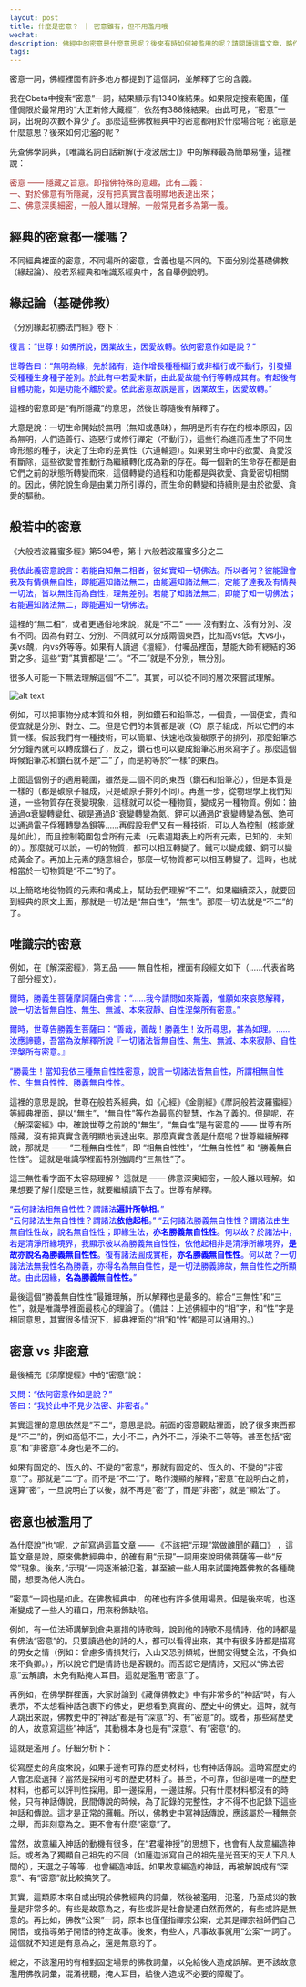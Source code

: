 ```yaml
---
layout: post
title: 什麼是密意？ ｜ 密意雖有，但不用濫用哦
wechat: 
description: 佛經中的密意是什麼意思呢？後來有時如何被濫用的呢？請閱讀這篇文章，略作了解。
tags:
---
```


密意一詞，佛經裡面有許多地方都提到了這個詞，並解釋了它的含義。

我在Cbeta中搜索“密意”一詞，結果顯示有1340條結果。如果限定搜索範圍，僅僅侷限於最常用的“大正新修大藏經”，依然有388條結果。由此可見，“密意”一詞，出現的次數不算少了。那麼這些佛教經典中的密意都用於什麼場合呢？密意是什麼意思？後來如何氾濫的呢？

先查佛學詞典，《唯識名詞白話新解(于凌波居士)》中的解釋最為簡單易懂，這裡說：

<span style="color:brown">密意 —— 隱藏之旨意。即指佛特殊的意趣，此有二義：<br/>
<span style="color:brown">一、對於佛意有所隱藏，沒有把真實含義明顯地表達出來；<br/>
<span style="color:brown">二、佛意深奧細密，一般人難以理解。一般常見者多為第一義。

## 經典的密意都一樣嗎？

不同經典裡面的密意，不同場所的密意，含義也是不同的。下面分別從基礎佛教（緣起論）、般若系經典和唯識系經典中，各自舉例說明。

## 緣起論（基礎佛教）

《分別緣起初勝法門經》卷下：

<span style="color:blue">復言：“世尊！如佛所說，因業故生，因愛故轉。依何密意作如是說？”

<span style="color:blue">世尊告曰：“無明為緣，先於諸有，造作增長種種福行或非福行或不動行，引發攝受種種生身種子差別。於此有中若愛未斷，由此愛故能令行等轉成其有。有起後有自體功能，如是功能不離於愛。依此密意故說是言，因業故生，因愛故轉。”

這裡的密意即是“有所隱藏”的意思，然後世尊隨後有解釋了。

大意是說：一切生命開始於無明（無知或愚昧），無明是所有存在的根本原因，因為無明，人們造善行、造惡行或修行禪定（不動行），這些行為進而產生了不同生命形態的種子，決定了生命的差異性（六道輪迴）。如果對生命中的欲愛、貪愛沒有斷除，這些欲愛會推動行為繼續轉化成為新的存在。每一個新的生命存在都是由它們之前的狀態所轉變而來，這個轉變的過程和功能都是與欲愛、貪愛密切相關的。因此，佛陀說生命是由業力所引導的，而生命的轉變和持續則是由於欲愛、貪愛的驅動。

## 般若中的密意

《大般若波羅蜜多經》第594卷，第十六般若波羅蜜多分之二

<span style="color:blue">我依此義密意說言：若能自知無二相者，彼如實知一切佛法。所以者何？彼能證會我及有情俱無自性，即能遍知諸法無二，由能遍知諸法無二，定能了達我及有情與一切法，皆以無性而為自性，理無差別。若能了知諸法無二，即能了知一切佛法；若能遍知諸法無二，即能遍知一切佛法。

這裡的“無二相”，或者更通俗地來說，就是“不二” —— 沒有對立、沒有分別、沒有不同。因為有對立、分別、不同就可以分成兩個東西，比如高vs低，大vs小，美vs醜，內vs外等等。如果有人讀過《壇經》，付囑品裡面，慧能大師有總結的36對之多。這些“對”其實都是“二”。“不二”就是不分別，無分別。

很多人可能一下無法理解這個“不二”。其實，可以從不同的層次來嘗試理解。

![alt text](<../images/Pasted image 20240229141422.png>)

例如，可以把事物分成本質和外相，例如鑽石和鉛筆芯，一個貴，一個便宜，貴和便宜就是分別、對立、二。但是它們的本質都是碳（C）原子組成，所以它們的本質一樣。假設我們有一種技術，可以簡單、快速地改變碳原子的排列，那麼鉛筆芯分分鐘內就可以轉成鑽石了，反之，鑽石也可以變成鉛筆芯用來寫字了。那麼這個時候鉛筆芯和鑽石就不是“二”了，而是約等於“一樣”的東西。

上面這個例子的適用範圍，雖然是二個不同的東西（鑽石和鉛筆芯），但是本質是一樣的（都是碳原子組成，只是碳原子排列不同）。再進一步，從物理學上我們知道，一些物質存在衰變現象，這樣就可以從一種物質，變成另一種物質。例如：鈾通過α衰變轉變釷、碳是通過β⁻衰變轉變為氮、鉀可以通過β⁺衰變轉變為氬、銫可以通過電子俘獲轉變為鋇等……再假設我們又有一種技術，可以人為控制（核能就是如此），而且控制範圍包含所有元素（元素週期表上的所有元素，已知的，未知的）。那麼就可以說，一切的物質，都可以相互轉變了。鐵可以變成銀、銅可以變成黃金了。再加上元素的隨意組合，那麼一切物質都可以相互轉變了。這時，也就相當於一切物質是“不二”的了。

以上簡略地從物質的元素和構成上，幫助我們理解“不二”。如果繼續深入，就要回到經典的原文上面，那就是一切法是“無自性”，“無性”。那麼一切法就是“不二”的了。

## 唯識宗的密意

例如，在《解深密經》，第五品 —— 無自性相，裡面有段經文如下（……代表省略了部分經文）。

<span style="color:blue">爾時，勝義生菩薩摩訶薩白佛言：“……我今請問如來斯義，惟願如來哀愍解釋，說一切法皆無自性、無生、無滅、本來寂靜、自性涅槃所有密意。”

<span style="color:blue">爾時，世尊告勝義生菩薩曰：“善哉，善哉！勝義生！汝所尋思，甚為如理。……汝應諦聽，吾當為汝解釋所說『一切諸法皆無自性、無生、無滅、本來寂靜、自性涅槃所有密意。』

<span style="color:blue">“勝義生！當知我依三種無自性性密意，說言一切諸法皆無自性，所謂相無自性性、生無自性性、勝義無自性性。

這裡的意思是說，世尊在般若系經典，如《心經》《金剛經》《摩訶般若波羅蜜經》等經典裡面，是以“無生”，“無自性”等作為最高的智慧，作為了義的。但是呢，在《解深密經》中，確說世尊之前說的“無生”，“無自性”是有密意的 —— 世尊有所隱藏，沒有把真實含義明顯地表達出來。那麼真實含義是什麼呢？世尊繼續解釋說，那就是 —— “三種無自性性”，即 “相無自性性”，“生無自性性” 和 “勝義無自性性”。 這就是唯識學裡面特別強調的“三無性”了。

這三無性看字面不太容易理解？ 這就是 —— 佛意深奧細密，一般人難以理解。如果想要了解什麼是三性，就要繼續讀下去了。世尊有解釋。

<span style="color:blue">“云何諸法相無自性性？謂諸法<b>遍計所執相</b>。”<br/>
<span style="color:blue">“云何諸法生無自性性？謂諸法<b>依他起相</b>。”
<span style="color:blue">“云何諸法勝義無自性性？謂諸法由生無自性性故，說名無自性性；即緣生法，<b>亦名勝義無自性性</b>。何以故？於諸法中，若是清淨所緣境界，我顯示彼以為勝義無自性性，依他起相非是清淨所緣境界，<b>是故亦說名為勝義無自性性</b>。復有諸法圓成實相，<b>亦名勝義無自性性</b>。何以故？一切諸法法無我性名為勝義，亦得名為無自性性，是一切法勝義諦故，無自性性之所顯故。由此因緣，<b>名為勝義無自性性。</b>”

最後這個“勝義無自性性”最難理解，所以解釋也是最多的。綜合“三無性”和“三性”，就是唯識學裡面最核心的理論了。（備註：上述佛經中的“相”字，和“性”字是相同意思，其實很多情況下，經典裡面的“相”和“性”都是可以通用的。）

## 密意 vs 非密意

最後補充《須摩提經》中的“密意”說：

<span style="color:blue">又問：“依何密意作如是說？”<br />
<span style="color:blue">答曰：“我於此中不見少法密、非密者。”

其實這裡的意思依然是”不二“，意思是說。前面的密意觀點裡面，說了很多東西都是“不二”的，例如高低不二，大小不二，內外不二，淨染不二等等。甚至包括“密意”和“非密意”本身也是不二的。

如果有固定的、恆久的、不變的”密意“，那就有固定的、恆久的、不變的”非密意“了。那就是”二“了。而不是”不二“了。略作淺顯的解釋，”密意“在說明白之前，還算”密“，一旦說明白了以後，就不再是”密“了，而是”非密”，就是“顯法“了。

## 密意也被濫用了

為什麼說”也“呢，之前寫過這篇文章 —— [《不該把“示現”當做醜聞的藉口》](https://mp.weixin.qq.com/s/1Ulcm4HXzGQYodrvTQwzkA)  ，這篇文章是說，原來佛教經典中，的確有用“示現”一詞用來說明佛菩薩等一些“反常”現象。後來，”示現“一詞逐漸被氾濫，甚至被一些人用來試圖掩蓋佛教的各種醜聞，想要為他人洗白。

”密意“一詞也是如此。在佛教經典中，的確也有許多使用場景。但是後來呢，也逐漸變成了一些人的藉口，用來粉飾缺陷。

例如，有一位法師講解到倉央嘉措的詩歌時，說到他的詩歌不是情詩，他的詩都是有佛法“密意”的。只要讀過他的詩的人，都可以看得出來，其中有很多詩都是描寫的男女之情（例如：曾慮多情損梵行，入山又恐別傾城，世間安得雙全法，不負如來不負卿。），所以說它們是情詩也是客觀的。而否認它是情詩，又冠以“佛法密意”去解讀，未免有點掩人耳目。這就是濫用“密意”了。

再例如，在佛學群裡面，大家討論到《藏傳佛教史》中有非常多的”神話“時，有人表示，不太想看神話包裹下的佛史，更想看到真實的、歷史中的佛史。這時，就有人跳出來說，佛教史中的”神話“都是有”深意“的、有”密意“的。或者，那些寫歷史的人，故意寫這些”神話“，其動機本身也是有”深意“、有”密意“的。

這就是濫用了。仔細分析下：

從寫歷史的角度來說，如果手邊有可靠的歷史材料，也有神話傳說。這時寫歷史的人會怎麼選擇？當然是採用可考的歷史材料了。甚至，不可靠，但卻是唯一的歷史材料，也都可以評判性採用。即一邊採用，一邊註解。只有什麼材料都沒有的時候，只有神話傳說，民間傳說的時候，為了記錄的完整性，才不得不也記錄下這些神話和傳說。這才是正常的邏輯。所以，佛教史中寫神話傳說，應該屬於一種無奈之舉，而非刻意為之。更不會有什麼“密意”了。

當然，故意編入神話的動機有很多，在“君權神授”的思想下，也會有人故意編造神話。或者為了獨顯自己祖先的不同（如薩迦派寫自己的祖先是光音天的天人下凡人間的），天選之子等等，也會編造神話。如果故意編造的神話，再被解說成有“深意”、有“密意”就比較搞笑了。

其實，這類原本來自或出現於佛教經典的詞彙，然後被濫用，氾濫，乃至成災的數量是非常多的。有些是故意為之，有些或許是社會變遷自然而然的，有些或許是無意的。再比如，佛教“公案”一詞，原本也僅僅指禪宗公案，尤其是禪宗祖師們自己開悟，或指導弟子開悟的特定故事。後來，有些人，凡事故事就用“公案”一詞了。這個就不知道是有意為之，還是無意的了。

總之，不該濫用的有相對固定場景的佛教詞彙，以免給後人造成誤解。更不該故意濫用佛教詞彙，混淆視聽，掩人耳目，給後人造成不必要的障礙了。

